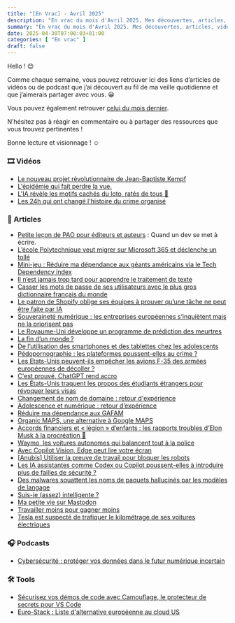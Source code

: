 ```yaml
---
title: "[En Vrac] - Avril 2025"
description: "En vrac du mois d'Avril 2025. Mes découvertes, articles, vidéos et écoute qui m'ont intéressé et que je veux partager."
summary: "En vrac du mois d'Avril 2025. Mes découvertes, articles, vidéos et écoute qui m'ont intéressé et que je veux partager."
date: 2025-04-30T07:00:03+01:00
categories: [ "En vrac" ]
draft: false
---
```


Hello ! 😊

Comme chaque semaine, vous pouvez retrouver ici des liens d’articles de vidéos ou de podcast que j’ai découvert au fil de ma veille quotidienne et que j’aimerais partager avec vous. 😀

Vous pouvez également retrouver [celui du mois dernier](https://blog.victorprouff.fr/en-vracs/2025-03-03-envrac-mars/).

N’hésitez pas à réagir en commentaire ou à partager des ressources que vous trouvez pertinentes !

Bonne lecture et visionnage ! ☺️

### 🎞️ Vidéos
- [Le nouveau projet révolutionnaire de Jean-Baptiste Kempf](https://www.youtube.com/watch?v=0Vtg245ZDbU)
- [L'épidémie qui fait perdre la vue.](https://www.youtube.com/watch?v=_YVhFlXH2gI)
- [L'IA révèle les motifs cachés du loto, ratés de tous 🤯](https://www.youtube.com/watch?v=WOcsdYnjuZM)
- [Les 24h qui ont changé l'histoire du crime organisé](https://www.youtube.com/watch?v=ag6-52_1SDA)
### 📖 Articles
- [Petite leçon de PAO pour éditeurs et auteurs](https://tcrouzet.com/2017/02/28/petite-lecon-de-pao-pour-editeurs-et-auteurs/) : Quand un dev se met à écrire.
- [L’école Polytechnique veut migrer sur Microsoft 365 et déclenche un tollé](https://next.ink/176700/lecole-polytechnique-veut-migrer-sur-microsoft-365-et-declenche-un-tolle/)
- [Mini-jeu : Réduire ma dépendance aux géants américains via le Tech Dependency index](https://eventuallycoding.com/2025/04/score-tech-dependency)
- [Il n’est jamais trop tard pour apprendre le traitement de texte](https://tcrouzet.com/2025/04/07/traitement-de-texte/)
- [Casser les mots de passe de ses utilisateurs avec le plus gros dictionnaire français du monde](https://zythom.fr/2025/04/casser-les-mots-de-passe-de-ses-utilisateurs-avec-le-plus-gros-dictionnaire-francais-du-monde/)
- [Le patron de Shopify oblige ses équipes à prouver qu’une tâche ne peut être faite par IA](https://next.ink/brief_article/le-patron-de-shopify-oblige-ses-equipes-a-prouver-quune-tache-ne-peut-etre-faite-par-ia/)
- [Souveraineté numérique : les entreprises européennes s’inquiètent mais ne la priorisent pas](https://next.ink/180080/souverainete-numerique-les-entreprises-europeennes-sinquietent-mais-ne-priorisent-pas/)
- [Le Royaume-Uni développe un programme de prédiction des meurtres](https://next.ink/180032/le-royaume-uni-developpe-un-programme-de-prediction-des-meurtres/)
- [La fin d’un monde ?](https://ploum.net/2025-04-08-la-fin.html)
- [De l’utilisation des smartphones et des tablettes chez les adolescents](https://ploum.net/2025-04-10-smartphone_ado.html)
- [Pédopornographie : les plateformes poussent-elles au crime ?](https://next.ink/179904/pedopornographie-les-plateformes-poussent-elles-au-crime/)
- [Les Etats-Unis peuvent-ils empêcher les avions F-35 des armées européennes de décoller ?](https://www.francetvinfo.fr/vrai-ou-fake/vrai-ou-faux-les-etats-unis-peuvent-ils-empecher-les-avions-f-35-des-armees-europeennes-de-decoller_7118070.html)
- [C'est prouvé, ChatGPT rend accro](https://korben.info/chatgpt-dependance-emotionnelle-etude-openai-mit.html)
- [Les États-Unis traquent les propos des étudiants étrangers pour révoquer leurs visas](https://next.ink/180497/les-etats-unis-traquent-les-propos-des-etudiants-etrangers-pour-revoquer-leurs-visas/)
- [Changement de nom de domaine : retour d'expérience](https://eventuallycoding.com/2025/04/brand-migration)
- [Adolescence et numérique : retour d’expérience](https://thual.eu/articles/2025-01-21-Adolescence_et_numerique_retour_dexperience.html)
- [Réduire ma dépendance aux GAFAM](https://blog.stephane-robert.info/post/souverainete-1/)
- [Organic MAPS, une alternative à Google MAPS](https://blog.stephane-robert.info/post/organic-maps/)
- [Accords financiers et « légion » d’enfants : les rapports troubles d’Elon Musk à la procréation 🤢](https://next.ink/181249/accords-financiers-et-legion-denfants-les-rapports-troubles-delon-musk-a-la-reproduction/)
- [Waymo, les voitures autonomes qui balancent tout à la police](https://korben.info/waymo-robotaxis-surveillance-police-vie-privee.html)
- [Avec Copilot Vision, Edge peut lire votre écran](https://next.ink/brief_article/avec-copilot-vision-edge-peut-lire-votre-ecran/)
- [[Anubis] Utiliser la preuve de travail pour bloquer les robots](https://www.pofilo.fr/post/2025/04/14-mise-en-place-anubis/)
- [Les IA assistantes comme Codex ou Copilot poussent-elles à introduire plus de failles de sécurité ?](https://next.ink/124588/les-ia-assistantes-comme-codex-ou-copilot-poussent-elles-a-introduire-plus-de-failles-de-securite/)
- [Des malwares squattent les noms de paquets hallucinés par les modèles de langage](https://next.ink/180687/des-malwares-squattent-les-noms-de-paquets-hallucines-par-les-modeles-de-langage/)
- [Suis-je (assez) intelligente ?](https://blogz.zaclys.com/depuis-les-gorces/suis-je-assez-intelligente)
- [Ma petite vie sur Mastodon](https://blogz.zaclys.com/depuis-les-gorces/ma-petite-vie-sur-mastodon)
- [Travailler moins pour gagner moins](https://blogz.zaclys.com/depuis-les-gorces/travailler-moins-pour-gagner-moins)
- [Tesla est suspecté de trafiquer le kilométrage de ses voitures électriques](https://www.numerama.com/vroom/1950735-tesla-est-suspecte-de-trafiquer-le-kilometrage-de-ses-voitures-electriques.html)
### 🎧 Podcasts
- [Cybersécurité : protéger vos données dans le futur numérique incertain](https://open.spotify.com/episode/5h3kyWCJsTCo34I0SZXT5d?si=JeZTw2KLTaejlfmMurpgLw)
### 🛠️ Tools
- [Sécurisez vos démos de code avec Camouflage, le protecteur de secrets pour VS Code](https://korben.info/securisez-vos-demos-de-code-avec-camouflage-le-protecteur-de-secrets-pour-vs-code.html) 
- [Euro-Stack : Liste d'alternative européenne au cloud US](https://euro-stack.com/alternatives/) 
